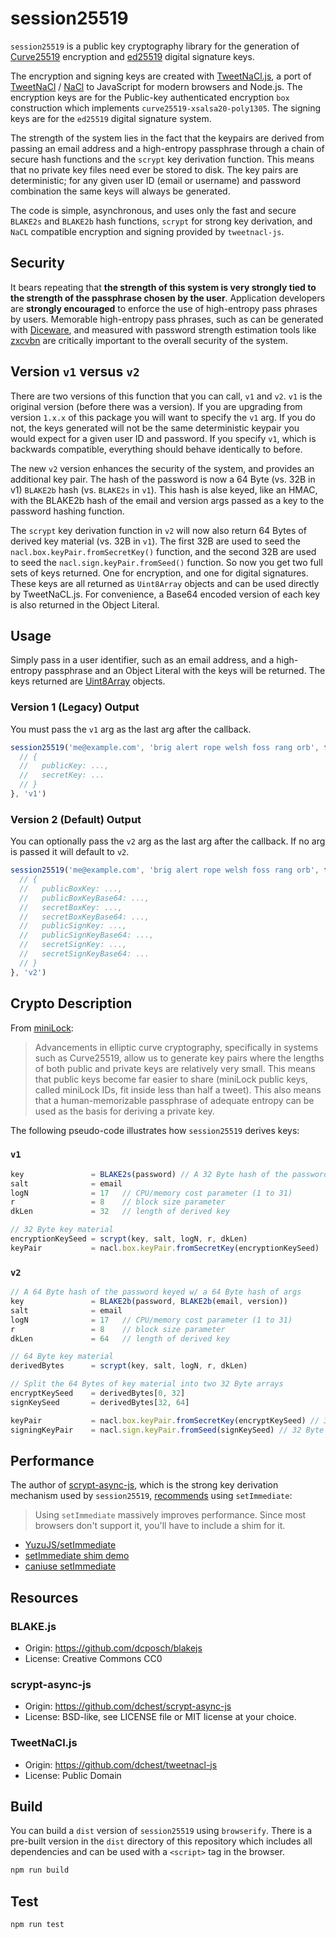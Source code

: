 # session25519

`session25519` is a public key cryptography library for the generation of
[Curve25519](https://cr.yp.to/ecdh.html) encryption and
[ed25519](http://ed25519.cr.yp.to) digital signature keys.

The encryption and signing keys are created with
[TweetNaCl.js](https://github.com/dchest/tweetnacl-js), a port of
[TweetNaCl](http://tweetnacl.cr.yp.to/) / [NaCl](http://nacl.cr.yp.to/) to
JavaScript for modern browsers and Node.js. The encryption keys are for the
Public-key authenticated encryption `box` construction which
implements `curve25519-xsalsa20-poly1305`. The signing keys are for the `ed25519`
digital signature system.

The strength of the system lies in the fact that the keypairs are derived from
passing an email address and a high-entropy passphrase through a chain of
secure hash functions and the `scrypt` key derivation function. This means
that no private key files need ever be stored to disk. The key pairs are
deterministic; for any given user ID (email or username) and password
combination the same keys will always be generated.

The code is simple, asynchronous, and uses only the fast and
secure `BLAKE2s` and `BLAKE2b` hash functions, `scrypt` for
strong key derivation, and `NaCL` compatible encryption
and signing provided by `tweetnacl-js`.

## Security

It bears repeating that **the strength of this system is very strongly
tied to the strength of the passphrase chosen by the user**. Application
developers are **strongly encouraged** to enforce the use of
high-entropy pass phrases by users. Memorable high-entropy pass phrases,
such as can be generated with [Diceware](https://www.rempe.us/diceware/),
and measured with password strength estimation tools like
[zxcvbn](https://github.com/dropbox/zxcvbn) are critically important to
the overall security of the system.

## Version `v1` versus `v2`

There are two versions of this function that you can call, `v1` and `v2`. `v1` is
the original version (before there was a version). If you are upgrading from
version `1.x.x` of this package you will want to specify the `v1` arg.  If you
do not, the keys generated will not be the same deterministic keypair you would
expect for a given user ID and password. If you specify `v1`, which is backwards
compatible, everything should behave identically to before.

The new `v2` version enhances the security of the system, and provides an
additional key pair. The hash of the password is now a 64 Byte (vs. 32B in v1)
`BLAKE2b` hash (vs. `BLAKE2s` in `v1`). This hash is alse keyed, like an HMAC,
with the BLAKE2b hash of the email and version args passed as a key to the
password hashing function.

The `scrypt` key derivation function in `v2` will now also return 64 Bytes
of derived key material (vs. 32B in `v1`). The first 32B are used to seed the
`nacl.box.keyPair.fromSecretKey()` function, and the second 32B are used to seed
the `nacl.sign.keyPair.fromSeed()` function. So now you get two full sets of keys
returned.  One for encryption, and one for digital signatures. These keys are all
returned as `Uint8Array` objects and can be used directly by TweetNaCL.js.
For convenience, a Base64 encoded version of each key is also returned
in the Object Literal.

## Usage

Simply pass in a user identifier, such as an email address, and a high-entropy
passphrase and an Object Literal with the keys will be returned. The keys
returned are [Uint8Array](https://developer.mozilla.org/en-US/docs/Web/JavaScript/Reference/Global_Objects/Uint8Array)
objects.

### Version 1 (Legacy) Output

You must pass the `v1` arg as the last arg after the callback.

```js
session25519('me@example.com', 'brig alert rope welsh foss rang orb', function(err, keys) {
  // {
  //   publicKey: ...,
  //   secretKey: ...
  // }
}, 'v1')
```

### Version 2 (Default) Output

You can optionally pass the `v2` arg as the last arg after the callback. If no
arg is passed it will default to `v2`.

```js
session25519('me@example.com', 'brig alert rope welsh foss rang orb', function(err, keys) {
  // {
  //   publicBoxKey: ...,
  //   publicBoxKeyBase64: ...,
  //   secretBoxKey: ...,
  //   secretBoxKeyBase64: ...,
  //   publicSignKey: ...,
  //   publicSignKeyBase64: ...,
  //   secretSignKey: ...,
  //   secretSignKeyBase64: ...
  // }
}, 'v2')
```


## Crypto Description

From [miniLock](https://github.com/kaepora/miniLock):

> Advancements in elliptic curve cryptography, specifically in systems such as
> Curve25519, allow us to generate key pairs where the lengths of both public
> and private keys are relatively very small. This means that public keys become
> far easier to share (miniLock public keys, called miniLock IDs, fit inside
> less than half a tweet). This also means that a human-memorizable passphrase
> of adequate entropy can be used as the basis for deriving a private key.

The following pseudo-code illustrates how `session25519` derives keys:

### `v1`

```js
key               = BLAKE2s(password) // A 32 Byte hash of the password
salt              = email
logN              = 17   // CPU/memory cost parameter (1 to 31)
r                 = 8    // block size parameter
dkLen             = 32   // length of derived key

// 32 Byte key material
encryptionKeySeed = scrypt(key, salt, logN, r, dkLen)
keyPair           = nacl.box.keyPair.fromSecretKey(encryptionKeySeed)
```

### `v2`

```js
// A 64 Byte hash of the password keyed w/ a 64 Byte hash of args
key               = BLAKE2b(password, BLAKE2b(email, version))
salt              = email
logN              = 17   // CPU/memory cost parameter (1 to 31)
r                 = 8    // block size parameter
dkLen             = 64   // length of derived key

// 64 Byte key material
derivedBytes      = scrypt(key, salt, logN, r, dkLen)

// Split the 64 Bytes of key material into two 32 Byte arrays
encryptKeySeed    = derivedBytes[0, 32]
signKeySeed       = derivedBytes[32, 64]

keyPair           = nacl.box.keyPair.fromSecretKey(encryptKeySeed) // 32 Byte seed
signingKeyPair    = nacl.sign.keyPair.fromSeed(signKeySeed) // 32 Byte seed
```

## Performance

The author of [scrypt-async-js](https://github.com/dchest/scrypt-async-js),
which is the strong key derivation mechanism used by `session25519`, [recommends](https://github.com/dchest/scrypt-async-js/commit/ac57f235b505eb3f4fa8f2f95ae22d7eddd655d5)
using `setImmediate`:

> Using `setImmediate` massively improves performance. Since
> most browsers don't support it, you'll have to include a
> shim for it.

- [YuzuJS/setImmediate](https://github.com/YuzuJS/setImmediate)
- [setImmediate shim demo](http://jphpsf.github.io/setImmediate-shim-demo/)
- [caniuse setImmediate](http://caniuse.com/#search=setImmediate)

## Resources

### BLAKE.js
- Origin: https://github.com/dcposch/blakejs
- License: Creative Commons CC0

### scrypt-async-js
- Origin: https://github.com/dchest/scrypt-async-js
- License: BSD-like, see LICENSE file or MIT license at your choice.

### TweetNaCl.js
- Origin: https://github.com/dchest/tweetnacl-js
- License: Public Domain

## Build

You can build a `dist` version of `session25519` using `browserify`. There is a
pre-built version in the `dist` directory of this repository which includes
all dependencies and can be used with a `<script>` tag in the browser.

```sh
npm run build
```

## Test

```sh
npm run test
```

